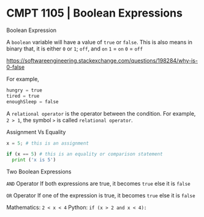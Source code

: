 # CMPT 1105 | Boolean Expressions

Boolean Expression

A `boolean` variable will have a value of `true` or `false`. This is also means in binary that, it is either `0` or `1`;  `off`, and `on`
`1` = `on`
`0` = `off`

https://softwareengineering.stackexchange.com/questions/198284/why-is-0-false

For example,
```python
hungry = true
tired = true
enoughSleep = false
```
A `relational operator` is the operator between the condition.
For example, `2 > 1`, the symbol `>` is called `relational operator`.

Assignment Vs Equality
```python
x = 5; # this is an assignment

if (x == 5) # this is an equality or comparison statement
  print ('x is 5')
```

Two Boolean Expressions

`AND` Operator
If both expressions are true, it becomes `true` else it is `false`

`OR` Operator
If one of the expression is true, it becomes `true` else it is `false`

Mathematics: `2 < x < 4`
Python: `if (x > 2 and x < 4): `
